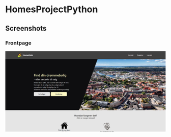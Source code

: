 # HomesProjectPython

## Screenshots

### Frontpage
![Frontpage](https://github.com/MathiasMeisner/HomesProjectPython/blob/master/HomesSS1.png?raw=true)
